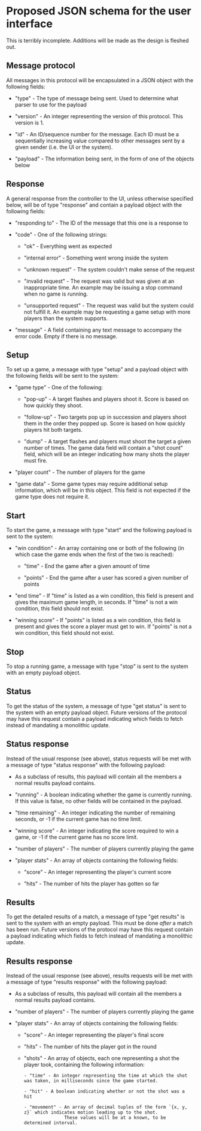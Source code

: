 # Proposed JSON schema for the user interface

This is terribly incomplete. Additions will be made as the design is fleshed out.

## Message protocol

All messages in this protocol will be encapsulated in a JSON object with the following fields:

- "type" - The type of message being sent. Used to determine what parser to use for the payload

- "version" - An integer representing the version of this protocol. This version is 1.

- "id" - An ID/sequence number for the message. Each ID must be a sequentially increasing value compared to other
  messages sent by a given sender (i.e. the UI or the system).

- "payload" - The information being sent, in the form of one of the objects below

## Response

A general response from the controller to the UI, unless otherwise specified below, will be of type "response"
and contain a payload object with the following fields:

- "responding to" - The ID of the message that this one is a response to

- "code" - One of the following strings:

    - "ok" - Everything went as expected

    - "internal error" - Something went wrong inside the system

    - "unknown request" - The system couldn't make sense of the request

    - "invalid request" - The request was valid but was given at an inappropriate time.
                          An example may be issuing a stop command when no game is running.

    - "unsupported request" - The request was valid but the system could not fulfill it.
                      An example may be requesting a game setup with more players than the system supports.

- "message" - A field containing any text message to accompany the error code. Empty if there is no message.

## Setup

To set up a game, a message with type "setup" and a payload object with the following fields will be sent to the system:

- "game type" - One of the following:

  - "pop-up" - A target flashes and players shoot it. Score is based on how quickly they shoot.

  - "follow-up" - Two targets pop up in succession and players shoot them in the order they popped up.
                  Score is based on how quickly players hit both targets.

  - "dump" - A target flashes and players must shoot the target a given number of times.
             The game data field will contain a "shot count" field, which will be an integer indicating
             how many shots the player must fire.

- "player count" - The number of players for the game

- "game data" - Some game types may require additional setup information, which will be in this object.
                This field is not expected if the game type does not require it.

## Start

To start the game, a message with type "start" and the following payload is sent to the system:

- "win condition" - An array containing one or both of the following
  (in which case the game ends when the first of the two is reached):

  - "time" - End the game after a given amount of time

  - "points" - End the game after a user has scored a given number of points

- "end time" - If "time" is listed as a win condition,
               this field is present and gives the maximum game length, in seconds.
               If "time" is not a win condition, this field should not exist.

- "winning score" - If "points" is listed as a win condition,
                    this field is present and gives the score a player must get to win.
                    If "points" is not a win condition, this field should not exist.

## Stop

To stop a running game, a message with type "stop" is sent to the system with an empty payload object.

## Status

To get the status of the system, a message of type "get status" is sent to the system with an empty payload object.
Future versions of the protocol may have this request contain a payload indicating which fields to fetch
instead of mandating a monolithic update.

## Status response

Instead of the usual response (see above), status requests will be met with a message of type "status response"
with the following payload:

- As a subclass of results, this payload will contain all the members a normal results payload contains.

- "running" - A boolean indicating whether the game is currently running. If this value is false,
              no other fields will be contained in the payload.

- "time remaining" - An integer indicating the number of remaining seconds, or -1 if the current game has no time limit.

- "winning score" - An integer indicating the score required to win a game, or -1 if the current game has no score limit.

- "number of players" - The number of players currently playing the game

- "player stats" - An array of objects containing the following fields:

  - "score" - An integer representing the player's current score

  - "hits" - The number of hits the player has gotten so far

## Results

To get the detailed results of a match, a message of type "get results" is sent to the system with an empty payload.
This must be done _after_ a match has been run.
Future versions of the protocol may have this request contain a payload indicating which fields to fetch
instead of mandating a monolithic update.

## Results response

Instead of the usual response (see above), results requests will be met with a message of type "results response"
with the following payload:

- As a subclass of results, this payload will contain all the members a normal results payload contains.

- "number of players" - The number of players currently playing the game

- "player stats" - An array of objects containing the following fields:

  - "score" - An integer representing the player's final score

  - "hits" - The number of hits the player got in the round

  - "shots" - An array of objects, each one representing a shot the player took, containing the following information:

        - "time" - An integer representing the time at which the shot was taken, in milliseconds since the game started.

        - "hit" - A boolean indicating whether or not the shot was a hit

        - "movement" - An array of decimal tuples of the form `{x, y, z}` which indicates motion leading up to the shot.
                       These values will be at a known, to be determined interval.
